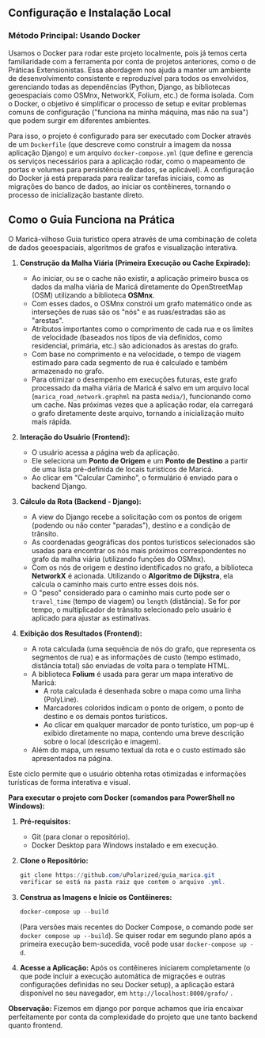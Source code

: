 ## Configuração e Instalação Local





### Método Principal: Usando Docker

Usamos o Docker para rodar este projeto localmente, pois já temos certa familiaridade com a ferramenta por conta de projetos anteriores, como o de Práticas Extensionistas. Essa abordagem nos ajuda a manter um ambiente de desenvolvimento consistente e reproduzível para todos os envolvidos, gerenciando todas as dependências (Python, Django, as bibliotecas geoespaciais como OSMnx, NetworkX, Folium, etc.) de forma isolada. Com o Docker, o objetivo é simplificar o processo de setup e evitar problemas comuns de configuração ("funciona na minha máquina, mas não na sua") que podem surgir em diferentes ambientes.

Para isso, o projeto é configurado para ser executado com Docker através de um `Dockerfile` (que descreve como construir a imagem da nossa aplicação Django) e um arquivo `docker-compose.yml` (que define e gerencia os serviços necessários para a aplicação rodar, como o mapeamento de portas e volumes para persistência de dados, se aplicável). A configuração do Docker já está preparada para realizar tarefas iniciais, como as migrações do banco de dados, ao iniciar os contêineres, tornando o processo de inicialização bastante direto.




##  Como o Guia Funciona na Prática

O Maricá-vilhoso Guia turístico opera através de uma combinação de coleta de dados geoespaciais, algoritmos de grafos e visualização interativa.

1.  **Construção da Malha Viária (Primeira Execução ou Cache Expirado):**
    * Ao iniciar, ou se o cache não existir, a aplicação primeiro busca os dados da malha viária de Maricá diretamente do OpenStreetMap (OSM) utilizando a biblioteca **OSMnx**.
    * Com esses dados, o OSMnx constrói um grafo matemático onde as interseções de ruas são os "nós" e as ruas/estradas são as "arestas".
    * Atributos importantes como o comprimento de cada rua e os limites de velocidade (baseados nos tipos de via definidos, como residencial, primária, etc.) são adicionados às arestas do grafo.
    * Com base no comprimento e na velocidade, o tempo de viagem estimado para cada segmento de rua é calculado e também armazenado no grafo.
    * Para otimizar o desempenho em execuções futuras, este grafo processado da malha viária de Maricá é salvo em um arquivo local (`marica_road_network.graphml` na pasta `media/`), funcionando como um cache. Nas próximas vezes que a aplicação rodar, ela carregará o grafo diretamente deste arquivo, tornando a inicialização muito mais rápida.

2.  **Interação do Usuário (Frontend):**
    * O usuário acessa a página web da aplicação.
    * Ele seleciona um **Ponto de Origem** e um **Ponto de Destino** a partir de uma lista pré-definida de locais turísticos de Maricá.
    * Ao clicar em "Calcular Caminho", o formulário é enviado para o backend Django.

3.  **Cálculo da Rota (Backend - Django):**
    * A view do Django recebe a solicitação com os pontos de origem (podendo ou não conter "paradas"), destino e a condição de trânsito.
    * As coordenadas geográficas dos pontos turísticos selecionados são usadas para encontrar os nós mais próximos correspondentes no grafo da malha viária (utilizando funções do OSMnx).
    * Com os nós de origem e destino identificados no grafo, a biblioteca **NetworkX** é acionada. Utilizando o **Algoritmo de Dijkstra**, ela calcula o caminho mais curto entre esses dois nós.
    * O "peso" considerado para o caminho mais curto pode ser o `travel_time` (tempo de viagem) ou `length` (distância). Se for por tempo, o multiplicador de trânsito selecionado pelo usuário é aplicado para ajustar as estimativas.

4.  **Exibição dos Resultados (Frontend):**
    * A rota calculada (uma sequência de nós do grafo, que representa os segmentos de rua) e as informações de custo (tempo estimado, distância total) são enviadas de volta para o template HTML.
    * A biblioteca **Folium** é usada para gerar um mapa interativo de Maricá:
        * A rota calculada é desenhada sobre o mapa como uma linha (PolyLine).
        * Marcadores coloridos indicam o ponto de origem, o ponto de destino e os demais pontos turísticos.
        * Ao clicar em qualquer marcador de ponto turístico, um pop-up é exibido diretamente no mapa, contendo uma breve descrição sobre o local (descrição e imagem).
    * Além do mapa, um resumo textual da rota e o custo estimado são apresentados na página.

Este ciclo permite que o usuário obtenha rotas otimizadas e informações turísticas de forma interativa e visual.





**Para executar o projeto com Docker (comandos para PowerShell no Windows):**

1.  **Pré-requisitos:**
    * Git (para clonar o repositório).
    * Docker Desktop para Windows instalado e em execução.

2.  **Clone o Repositório:**
    ```powershell
    git clone https://github.com/uPolarized/guia_marica.git
    verificar se está na pasta raiz que contem o arquivo .yml.
    ```

3.  **Construa as Imagens e Inicie os Contêineres:**
  
    ```powershell
    docker-compose up --build
    ```
    (Para versões mais recentes do Docker Compose, o comando pode ser `docker compose up --build`). Se quiser rodar em segundo plano após a primeira execução bem-sucedida, você pode usar `docker-compose up -d`.

4.  **Acesse a Aplicação:**
    Após os contêineres iniciarem completamente (o que pode incluir a execução automática de migrações e outras configurações definidas no seu Docker setup), a aplicação estará disponível no seu navegador,  em `http://localhost:8000/grafo/` .

**Observação:** Fizemos em django por porque achamos que iria encaixar perfeitamente por conta da complexidade do projeto que une tanto backend quanto frontend.


